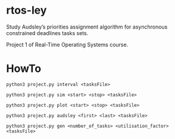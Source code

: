 # rtos-ley

Study Audsley’s priorities assignment algorithm for asynchronous constrained deadlines tasks sets.

Project 1 of Real-Time Operating Systems course.


# HowTo

```
python3 project.py interval <tasksFile>
```

```
python3 project.py sim <start> <stop> <tasksFile>
```

```
python3 project.py plot <start> <stop> <tasksFile>
```


```
python3 project.py audsley <first> <last> <tasksFile>
```

```
python3 project.py gen <number_of_tasks> <utilisation_factor> <tasksFile>
```
